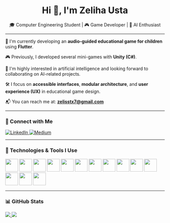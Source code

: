 <h1 align="center">Hi 👋, I'm Zeliha Usta</h1>

<p align="center">
🎓 Computer Engineering Student | 🎮 Game Developer | 🤖 AI Enthusiast
</p>

---

🌟 I'm currently developing an **audio-guided educational game for children** using **Flutter**.

🎮 Previously, I developed several mini-games with **Unity (C#)**.

🤖 I'm highly interested in artificial intelligence and looking forward to collaborating on AI-related projects.

🛠️ I focus on **accessible interfaces**, **modular architecture**, and **user experience (UX)** in educational game design.

📬 You can reach me at: **zelisstx7@gmail.com**

---

### 🔗 Connect with Me

<p align="left">
  <a href="https://www.linkedin.com/in/zeliha-usta/" target="_blank">
    <img src="https://img.shields.io/badge/LinkedIn-blue?style=for-the-badge&logo=linkedin&logoColor=white" alt="LinkedIn" />
  </a>
  <a href="https://medium.com/@zelisstx7" target="_blank">
    <img src="https://img.shields.io/badge/Medium-black?style=for-the-badge&logo=medium&logoColor=white" alt="Medium" />
  </a>
</p>

---

### 🧰 Technologies & Tools I Use

<p align="left">
  <img src="https://cdn.jsdelivr.net/gh/devicons/devicon/icons/flutter/flutter-original.svg" width="40"/>
  <img src="https://cdn.jsdelivr.net/gh/devicons/devicon/icons/dart/dart-original.svg" width="40"/>
  <img src="https://cdn.jsdelivr.net/gh/devicons/devicon/icons/unity/unity-original.svg" width="40"/>
  <img src="https://cdn.jsdelivr.net/gh/devicons/devicon/icons/csharp/csharp-original.svg" width="40"/>
  <img src="https://cdn.jsdelivr.net/gh/devicons/devicon/icons/c/c-original.svg" width="40"/>
  <img src="https://cdn.jsdelivr.net/gh/devicons/devicon/icons/php/php-original.svg" width="40"/>
  <img src="https://cdn.jsdelivr.net/gh/devicons/devicon/icons/bootstrap/bootstrap-original.svg" width="40"/>
  <img src="https://cdn.jsdelivr.net/gh/devicons/devicon/icons/postgresql/postgresql-original.svg" width="40"/>
  <img src="https://cdn.jsdelivr.net/gh/devicons/devicon/icons/docker/docker-original.svg" width="40"/>
  <img src="https://cdn.jsdelivr.net/gh/devicons/devicon/icons/git/git-original.svg" width="40"/>
  <img src="https://cdn.jsdelivr.net/gh/devicons/devicon/icons/bash/bash-original.svg" width="40"/>
  <img src="https://www.vectorlogo.zone/logos/getpostman/getpostman-icon.svg" width="40"/>
  <img src="https://cdn.jsdelivr.net/gh/devicons/devicon/icons/github/github-original.svg" width="40"/>
   <img src="https://cdn.jsdelivr.net/gh/devicons/devicon/icons/python/python-original.svg" width="40"/>
</p>

---

### 📊 GitHub Stats

<p align="left">
  <a href="https://www.linkedin.com/in/zeliha-usta/" target="_blank">
    <img src="https://img.shields.io/badge/-LinkedIn-181717?style=flat-square&logo=linkedin" />
  </a>
  <a href="https://medium.com/@zelisstx7" target="_blank">
    <img src="https://img.shields.io/badge/-Medium-181717?style=flat-square&logo=medium" />
  </a>
</p>

